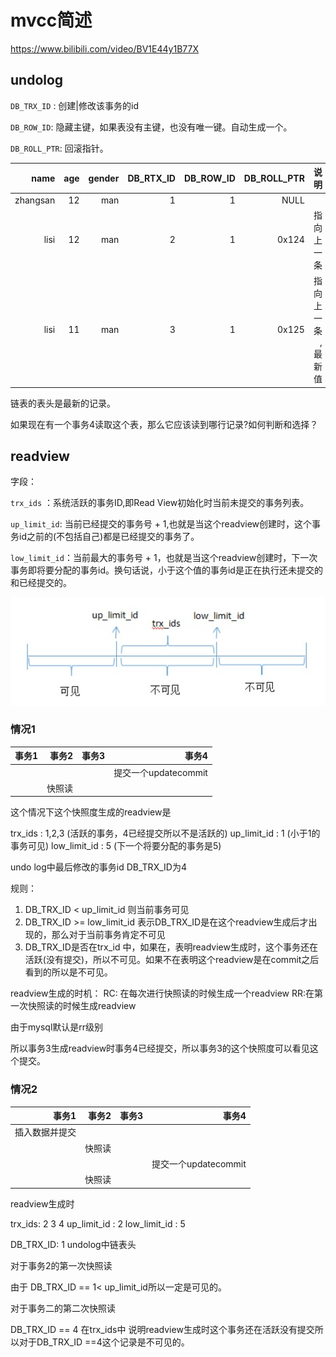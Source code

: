 # mvcc简述

https://www.bilibili.com/video/BV1E44y1B77X


## undolog

`DB_TRX_ID` : 创建|修改该事务的id

`DB_ROW_ID`: 隐藏主键，如果表没有主键，也没有唯一键。自动生成一个。

`DB_ROLL_PTR`: 回滚指针。


name|age|gender|DB_RTX_ID|DB_ROW_ID|DB_ROLL_PTR|说明
--:|--:|--:|--:|--:|--:|--:
zhangsan|12|man|1|1|NULL|
lisi|12|man|2|1|0x124|指向上一条
lisi|11|man|3|1|0x125|指向上一条 ,最新值

链表的表头是最新的记录。

如果现在有一个事务4读取这个表，那么它应该读到哪行记录?如何判断和选择？


## readview


字段：

`trx_ids` ：系统活跃的事务ID,即Read View初始化时当前未提交的事务列表。

`up_limit_id`: 当前已经提交的事务号 + 1,也就是当这个readview创建时，这个事务id之前的(不包括自己)都是已经提交的事务了。

`low_limit_id`：当前最大的事务号 + 1，也就是当这个readview创建时，下一次事务即将要分配的事务id。换句话说，小于这个值的事务id是正在执行还未提交的和已经提交的。

![](images/可见性.png)

### 情况1

事务1|事务2|事务3|事务4
--:|--:|--:|--:|
 | |||提交一个updatecommit
 | |快照读||



这个情况下这个快照度生成的readview是

trx_ids : 1,2,3 (活跃的事务，4已经提交所以不是活跃的)
up_limit_id : 1  (小于1的事务可见)
low_limit_id : 5 (下一个将要分配的事务是5)

undo log中最后修改的事务id DB_TRX_ID为4


规则：
1. DB_TRX_ID < up_limit_id 则当前事务可见
2. DB_TRX_ID >= low_limit_id 表示DB_TRX_ID是在这个readview生成后才出现的，那么对于当前事务肯定不可见
3. DB_TRX_ID是否在trx_id 中，如果在，表明readview生成时，这个事务还在活跃(没有提交)，所以不可见。如果不在表明这个readview是在commit之后看到的所以是不可见。


readview生成的时机：
RC: 在每次进行快照读的时候生成一个readview
RR:在第一次快照读的时候生成readview

由于mysql默认是rr级别

所以事务3生成readview时事务4已经提交，所以事务3的这个快照度可以看见这个提交。


### 情况2

事务1|事务2|事务3|事务4
--:|--:|--:|--:|
 |插入数据并提交|||
 | |快照读||
 | |||提交一个updatecommit
 | |快照读||


readview生成时

trx_ids: 2 3 4
up_limit_id : 2
low_limit_id : 5

DB_TRX_ID: 1 undolog中链表头

对于事务2的第一次快照读

由于 DB_TRX_ID == 1<  up_limit_id所以一定是可见的。

对于事务二的第二次快照读

DB_TRX_ID == 4 在trx_ids中 说明readview生成时这个事务还在活跃没有提交所以对于DB_TRX_ID ==4这个记录是不可见的。


 
